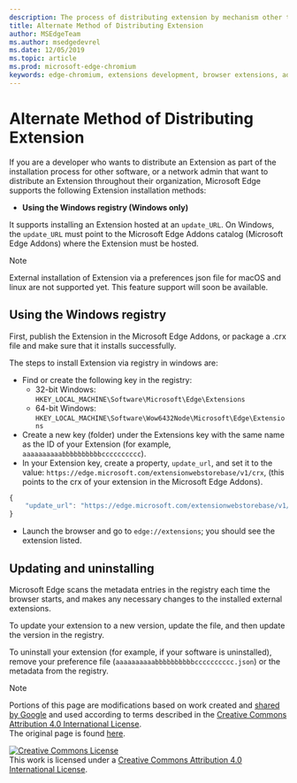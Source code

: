 ```yaml
---
description: The process of distributing extension by mechanism other than verified stores
title: Alternate Method of Distributing Extension
author: MSEdgeTeam
ms.author: msedgedevrel
ms.date: 12/05/2019
ms.topic: article
ms.prod: microsoft-edge-chromium
keywords: edge-chromium, extensions development, browser extensions, addons, partner center, developer
---
```


# Alternate Method of Distributing Extension  

If you are a developer who wants to distribute an Extension as part of the installation process for other software, or a network admin that want to distribute an Extension throughout their organization, Microsoft Edge supports the following Extension installation methods:  

*   **Using the Windows registry \(Windows only\)**  

It supports installing an Extension hosted at an `update_URL`.  On Windows, the `update_URL` must point to the Microsoft Edge Addons catalog \(Microsoft Edge Addons\) where the Extension must be hosted.  

> [!NOTE]
> External installation of Extension via a preferences json file for macOS and linux are not supported yet.  This feature support will soon be available.

## Using the Windows registry  

First, publish the Extension in the Microsoft Edge Addons, or package a .crx file and make sure that it installs successfully.  

The steps to install Extension via registry in windows are:  

*   Find or create the following key in the registry:  
    *   32-bit Windows:  `HKEY_LOCAL_MACHINE\Software\Microsoft\Edge\Extensions`  
    *   64-bit Windows:  `HKEY_LOCAL_MACHINE\Software\Wow6432Node\Microsoft\Edge\Extensions`  
*   Create a new key \(folder\) under the Extensions key with the same name as the ID of your Extension \(for example, `aaaaaaaaaabbbbbbbbbbcccccccccc`\).  
*   In your Extension key, create a property, `update_url`, and set it to the value: `https://edge.microsoft.com/extensionwebstorebase/v1/crx`,  \(this points to the crx of your extension in the Microsoft Edge Addons\).  

```javascript
{
    "update_url": "https://edge.microsoft.com/extensionwebstorebase/v1/crx"
}
```  

*   Launch the browser and go to `edge://extensions`; you should see the extension listed.  

## Updating and uninstalling  

Microsoft Edge scans the metadata entries in the registry each time the browser starts, and makes any necessary changes to the installed external extensions.  

To update your extension to a new version, update the file, and then update the version in the registry.  

To uninstall your extension \(for example, if your software is uninstalled\), remove your preference file \(`aaaaaaaaaabbbbbbbbbbcccccccccc.json`\) or the metadata from the registry.  

<!-- image links -->  

<!-- links -->  

> [!NOTE]
> Portions of this page are modifications based on work created and [shared by Google][GoogleSitePolicies] and used according to terms described in the [Creative Commons Attribution 4.0 International License][CCA4IL].  
> The original page is found [here](https://developer.chrome.com/apps/external_extensions).  

[![Creative Commons License][CCby4Image]][CCA4IL]  
This work is licensed under a [Creative Commons Attribution 4.0 International License][CCA4IL].  

[CCA4IL]: https://creativecommons.org/licenses/by/4.0  
[CCby4Image]: https://i.creativecommons.org/l/by/4.0/88x31.png  
[GoogleSitePolicies]: https://developers.google.com/terms/site-policies
